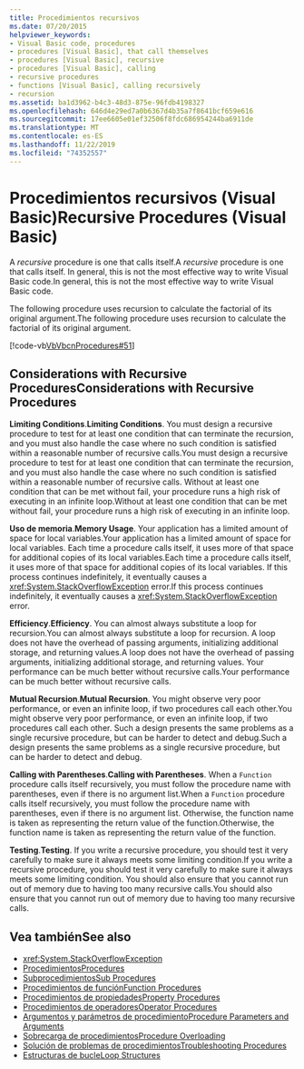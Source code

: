 ```yaml
---
title: Procedimientos recursivos
ms.date: 07/20/2015
helpviewer_keywords:
- Visual Basic code, procedures
- procedures [Visual Basic], that call themselves
- procedures [Visual Basic], recursive
- procedures [Visual Basic], calling
- recursive procedures
- functions [Visual Basic], calling recursively
- recursion
ms.assetid: ba1d3962-b4c3-48d3-875e-96fdb4198327
ms.openlocfilehash: 646d4e29ed7a0b6367d4b35a7f8641bcf659e616
ms.sourcegitcommit: 17ee6605e01ef32506f8fdc686954244ba6911de
ms.translationtype: MT
ms.contentlocale: es-ES
ms.lasthandoff: 11/22/2019
ms.locfileid: "74352557"
---
```

# <a name="recursive-procedures-visual-basic"></a><span data-ttu-id="c152f-102">Procedimientos recursivos (Visual Basic)</span><span class="sxs-lookup"><span data-stu-id="c152f-102">Recursive Procedures (Visual Basic)</span></span>

<span data-ttu-id="c152f-103">A *recursive* procedure is one that calls itself.</span><span class="sxs-lookup"><span data-stu-id="c152f-103">A *recursive* procedure is one that calls itself.</span></span> <span data-ttu-id="c152f-104">In general, this is not the most effective way to write Visual Basic code.</span><span class="sxs-lookup"><span data-stu-id="c152f-104">In general, this is not the most effective way to write Visual Basic code.</span></span>  
  
 <span data-ttu-id="c152f-105">The following procedure uses recursion to calculate the factorial of its original argument.</span><span class="sxs-lookup"><span data-stu-id="c152f-105">The following procedure uses recursion to calculate the factorial of its original argument.</span></span>  
  
 [!code-vb[VbVbcnProcedures#51](~/samples/snippets/visualbasic/VS_Snippets_VBCSharp/VbVbcnProcedures/VB/Class1.vb#51)]  
  
## <a name="considerations-with-recursive-procedures"></a><span data-ttu-id="c152f-106">Considerations with Recursive Procedures</span><span class="sxs-lookup"><span data-stu-id="c152f-106">Considerations with Recursive Procedures</span></span>

 <span data-ttu-id="c152f-107">**Limiting Conditions**.</span><span class="sxs-lookup"><span data-stu-id="c152f-107">**Limiting Conditions**.</span></span> <span data-ttu-id="c152f-108">You must design a recursive procedure to test for at least one condition that can terminate the recursion, and you must also handle the case where no such condition is satisfied within a reasonable number of recursive calls.</span><span class="sxs-lookup"><span data-stu-id="c152f-108">You must design a recursive procedure to test for at least one condition that can terminate the recursion, and you must also handle the case where no such condition is satisfied within a reasonable number of recursive calls.</span></span> <span data-ttu-id="c152f-109">Without at least one condition that can be met without fail, your procedure runs a high risk of executing in an infinite loop.</span><span class="sxs-lookup"><span data-stu-id="c152f-109">Without at least one condition that can be met without fail, your procedure runs a high risk of executing in an infinite loop.</span></span>

 <span data-ttu-id="c152f-110">**Uso de memoria**.</span><span class="sxs-lookup"><span data-stu-id="c152f-110">**Memory Usage**.</span></span> <span data-ttu-id="c152f-111">Your application has a limited amount of space for local variables.</span><span class="sxs-lookup"><span data-stu-id="c152f-111">Your application has a limited amount of space for local variables.</span></span> <span data-ttu-id="c152f-112">Each time a procedure calls itself, it uses more of that space for additional copies of its local variables.</span><span class="sxs-lookup"><span data-stu-id="c152f-112">Each time a procedure calls itself, it uses more of that space for additional copies of its local variables.</span></span> <span data-ttu-id="c152f-113">If this process continues indefinitely, it eventually causes a <xref:System.StackOverflowException> error.</span><span class="sxs-lookup"><span data-stu-id="c152f-113">If this process continues indefinitely, it eventually causes a <xref:System.StackOverflowException> error.</span></span>

 <span data-ttu-id="c152f-114">**Efficiency**.</span><span class="sxs-lookup"><span data-stu-id="c152f-114">**Efficiency**.</span></span> <span data-ttu-id="c152f-115">You can almost always substitute a loop for recursion.</span><span class="sxs-lookup"><span data-stu-id="c152f-115">You can almost always substitute a loop for recursion.</span></span> <span data-ttu-id="c152f-116">A loop does not have the overhead of passing arguments, initializing additional storage, and returning values.</span><span class="sxs-lookup"><span data-stu-id="c152f-116">A loop does not have the overhead of passing arguments, initializing additional storage, and returning values.</span></span> <span data-ttu-id="c152f-117">Your performance can be much better without recursive calls.</span><span class="sxs-lookup"><span data-stu-id="c152f-117">Your performance can be much better without recursive calls.</span></span>

 <span data-ttu-id="c152f-118">**Mutual Recursion**.</span><span class="sxs-lookup"><span data-stu-id="c152f-118">**Mutual Recursion**.</span></span> <span data-ttu-id="c152f-119">You might observe very poor performance, or even an infinite loop, if two procedures call each other.</span><span class="sxs-lookup"><span data-stu-id="c152f-119">You might observe very poor performance, or even an infinite loop, if two procedures call each other.</span></span> <span data-ttu-id="c152f-120">Such a design presents the same problems as a single recursive procedure, but can be harder to detect and debug.</span><span class="sxs-lookup"><span data-stu-id="c152f-120">Such a design presents the same problems as a single recursive procedure, but can be harder to detect and debug.</span></span>

 <span data-ttu-id="c152f-121">**Calling with Parentheses**.</span><span class="sxs-lookup"><span data-stu-id="c152f-121">**Calling with Parentheses**.</span></span> <span data-ttu-id="c152f-122">When a `Function` procedure calls itself recursively, you must follow the procedure name with parentheses, even if there is no argument list.</span><span class="sxs-lookup"><span data-stu-id="c152f-122">When a `Function` procedure calls itself recursively, you must follow the procedure name with parentheses, even if there is no argument list.</span></span> <span data-ttu-id="c152f-123">Otherwise, the function name is taken as representing the return value of the function.</span><span class="sxs-lookup"><span data-stu-id="c152f-123">Otherwise, the function name is taken as representing the return value of the function.</span></span>

 <span data-ttu-id="c152f-124">**Testing**.</span><span class="sxs-lookup"><span data-stu-id="c152f-124">**Testing**.</span></span> <span data-ttu-id="c152f-125">If you write a recursive procedure, you should test it very carefully to make sure it always meets some limiting condition.</span><span class="sxs-lookup"><span data-stu-id="c152f-125">If you write a recursive procedure, you should test it very carefully to make sure it always meets some limiting condition.</span></span> <span data-ttu-id="c152f-126">You should also ensure that you cannot run out of memory due to having too many recursive calls.</span><span class="sxs-lookup"><span data-stu-id="c152f-126">You should also ensure that you cannot run out of memory due to having too many recursive calls.</span></span>

## <a name="see-also"></a><span data-ttu-id="c152f-127">Vea también</span><span class="sxs-lookup"><span data-stu-id="c152f-127">See also</span></span>

- <xref:System.StackOverflowException>
- [<span data-ttu-id="c152f-128">Procedimientos</span><span class="sxs-lookup"><span data-stu-id="c152f-128">Procedures</span></span>](index.md)
- [<span data-ttu-id="c152f-129">Subprocedimientos</span><span class="sxs-lookup"><span data-stu-id="c152f-129">Sub Procedures</span></span>](sub-procedures.md)
- [<span data-ttu-id="c152f-130">Procedimientos de función</span><span class="sxs-lookup"><span data-stu-id="c152f-130">Function Procedures</span></span>](function-procedures.md)
- [<span data-ttu-id="c152f-131">Procedimientos de propiedades</span><span class="sxs-lookup"><span data-stu-id="c152f-131">Property Procedures</span></span>](property-procedures.md)
- [<span data-ttu-id="c152f-132">Procedimientos de operadores</span><span class="sxs-lookup"><span data-stu-id="c152f-132">Operator Procedures</span></span>](operator-procedures.md)
- [<span data-ttu-id="c152f-133">Argumentos y parámetros de procedimiento</span><span class="sxs-lookup"><span data-stu-id="c152f-133">Procedure Parameters and Arguments</span></span>](procedure-parameters-and-arguments.md)
- [<span data-ttu-id="c152f-134">Sobrecarga de procedimientos</span><span class="sxs-lookup"><span data-stu-id="c152f-134">Procedure Overloading</span></span>](procedure-overloading.md)
- [<span data-ttu-id="c152f-135">Solución de problemas de procedimientos</span><span class="sxs-lookup"><span data-stu-id="c152f-135">Troubleshooting Procedures</span></span>](troubleshooting-procedures.md)
- [<span data-ttu-id="c152f-136">Estructuras de bucle</span><span class="sxs-lookup"><span data-stu-id="c152f-136">Loop Structures</span></span>](../control-flow/loop-structures.md)
